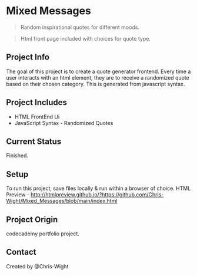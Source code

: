 # Mixed Messages
> Random inspirational quotes for different moods.  
<!-- -->
> Html front page included with choices for quote type.

## Project Info
The goal of this project is to create a quote generator frontend.
Every time a user interacts with an html element, they are to receive a randomized quote based on their chosen category. This is generated from javascript syntax.

##  Project Includes
* HTML FrontEnd Ui
* JavaScript Syntax - Randomized Quotes

## Current Status
Finished.

## Setup
To run this project, save files locally & run within a browser of choice.
HTML Preview - http://htmlpreview.github.io/?https://github.com/Chris-Wight/Mixed_Messages/blob/main/index.html

## Project Origin
codecademy portfolio project.

## Contact
Created by @Chris-Wight